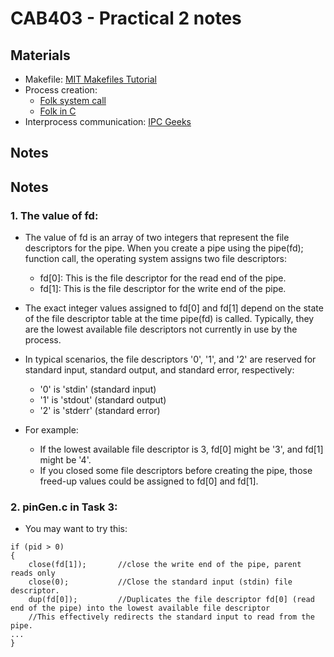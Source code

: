# CAB403 - Practical 2 notes

## Materials

- Makefile: [MIT Makefiles Tutorial](https://web.mit.edu/gnu/doc/html/make_2.html)
- Process creation:
    - [Folk system call](https://www.csl.mtu.edu/cs4411.ck/www/NOTES/process/fork/create.html)
    - [Folk in C](https://www.geeksforgeeks.org/fork-system-call/)
- Interprocess communication: [IPC Geeks](https://www.geeksforgeeks.org/inter-process-communication-ipc/)


## Notes
## Notes
### 1. The value of fd:
- The value of fd is an array of two integers that represent the file descriptors for the pipe. When you create a pipe using the pipe(fd); function call, the operating system assigns two file descriptors:
    - fd[0]: This is the file descriptor for the read end of the pipe.
    - fd[1]: This is the file descriptor for the write end of the pipe.
- The exact integer values assigned to fd[0] and fd[1] depend on the state of the file descriptor table at the time pipe(fd) is called. Typically, they are the lowest available file descriptors not currently in use by the process.

- In typical scenarios, the file descriptors '0', '1', and '2' are reserved for standard input, standard output, and standard error, respectively:
    - '0' is 'stdin' (standard input)
    - '1' is 'stdout' (standard output)
    - '2' is 'stderr' (standard error)
- For example:
    - If the lowest available file descriptor is 3, fd[0] might be '3', and fd[1] might be '4'.
    - If you closed some file descriptors before creating the pipe, those freed-up values could be assigned to fd[0] and fd[1].

### 2. pinGen.c in Task 3:
- You may want to try this:
```
if (pid > 0)
{
	close(fd[1]);       //close the write end of the pipe, parent reads only
	close(0);           //Close the standard input (stdin) file descriptor.
	dup(fd[0]);         //Duplicates the file descriptor fd[0] (read end of the pipe) into the lowest available file descriptor
	//This effectively redirects the standard input to read from the pipe.
...
}
```
